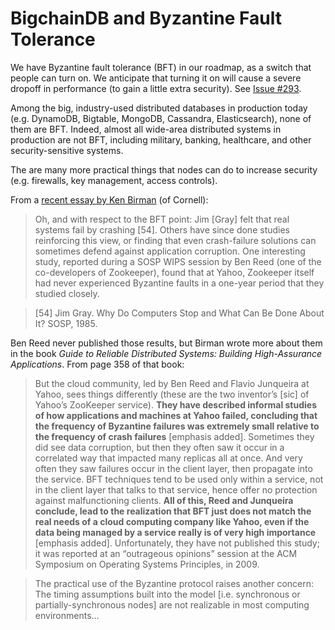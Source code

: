 # BigchainDB and Byzantine Fault Tolerance

We have Byzantine fault tolerance (BFT) in our roadmap, as a switch that people can turn on. We anticipate that turning it on will cause a severe dropoff in performance (to gain a little extra security). See [Issue #293](https://github.com/bigchaindb/bigchaindb/issues/293).

Among the big, industry-used distributed databases in production today (e.g. DynamoDB, Bigtable, MongoDB, Cassandra, Elasticsearch), none of them are BFT. Indeed, almost all wide-area distributed systems in production are not BFT, including military, banking, healthcare, and other security-sensitive systems.

The are many more practical things that nodes can do to increase security (e.g. firewalls, key management, access controls).

From a [recent essay by Ken Birman](http://sigops.org/sosp/sosp15/history/05-birman.pdf) (of Cornell):

> Oh, and with respect to the BFT point: Jim [Gray] felt that real systems fail by crashing [54]. Others have since done studies reinforcing this view, or finding that even crash-failure solutions can sometimes defend against application corruption. One interesting study, reported during a SOSP WIPS session by Ben Reed (one of the co-developers of Zookeeper), found that at Yahoo, Zookeeper itself had never experienced Byzantine faults in a one-year period that they studied closely.

> [54] Jim Gray. Why Do Computers Stop and What Can Be Done About It? SOSP, 1985.

Ben Reed never published those results, but Birman wrote more about them in the book *Guide to Reliable Distributed Systems: Building High-Assurance Applications*. From page 358 of that book:

> But the cloud community, led by Ben Reed and Flavio Junqueira at Yahoo, sees things differently (these are the two inventor’s [sic] of Yahoo’s ZooKeeper service). **They have described informal studies of how applications and machines at Yahoo failed, concluding that the frequency of Byzantine failures was extremely small relative to the frequency of crash failures** [emphasis added]. Sometimes they did see data corruption, but then they often saw it occur in a correlated way that impacted many replicas all at once. And very often they saw failures occur in the client layer, then propagate into the service. BFT techniques tend to be used only within a service, not in the client layer that talks to that service, hence offer no protection against malfunctioning clients. **All of this, Reed and Junqueira conclude, lead to the realization that BFT just does not match the real needs of a cloud computing company like Yahoo, even if the data being managed by a service really is of very high importance** [emphasis added]. Unfortunately, they have not published this study; it was reported at an “outrageous opinions” session at the ACM Symposium on Operating Systems Principles, in 2009.

> The practical use of the Byzantine protocol raises another concern: The timing assumptions built into the model [i.e. synchronous or partially-synchronous nodes] are not realizable in most computing environments…
